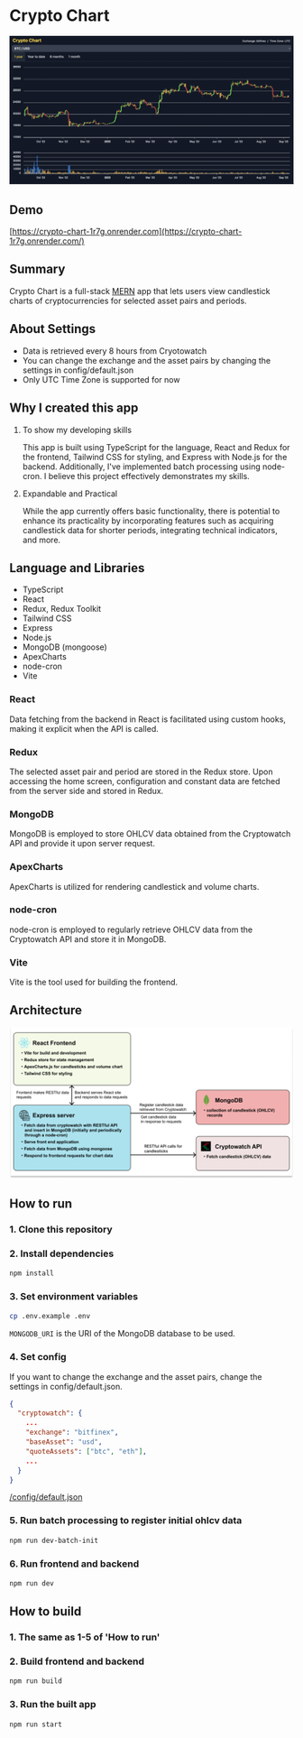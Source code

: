 # Crypto Chart
![home](/readme-resources/home-screenshot.png)

## Demo
[https://crypto-chart-1r7g.onrender.com](https://crypto-chart-1r7g.onrender.com/)

## Summary
Crypto Chart is a full-stack [MERN](https://www.geeksforgeeks.org/mern-stack/) app that lets users view candlestick charts of cryptocurrencies for selected asset pairs and periods.

## About Settings
- Data is retrieved every 8 hours from Cryotowatch
- You can change the exchange and the asset pairs by changing the settings in config/default.json
- Only UTC Time Zone is supported for now

## Why I created this app
1. To show my developing skills

      This app is built using TypeScript for the language, React and Redux for the frontend, Tailwind CSS for styling, and Express with Node.js for the backend. Additionally, I've implemented batch processing using node-cron. I believe this project effectively demonstrates my skills.

2. Expandable and Practical

      While the app currently offers basic functionality, there is potential to enhance its practicality by incorporating features such as acquiring candlestick data for shorter periods, integrating technical indicators, and more.

## Language and Libraries
- TypeScript
- React
- Redux, Redux Toolkit
- Tailwind CSS
- Express
- Node.js
- MongoDB (mongoose)
- ApexCharts
- node-cron
- Vite

### React
Data fetching from the backend in React is facilitated using custom hooks, making it explicit when the API is called.

### Redux
The selected asset pair and period are stored in the Redux store. Upon accessing the home screen, configuration and constant data are fetched from the server side and stored in Redux.

### MongoDB
MongoDB is employed to store OHLCV data obtained from the Cryptowatch API and provide it upon server request.

### ApexCharts
ApexCharts is utilized for rendering candlestick and volume charts.

### node-cron
node-cron is employed to regularly retrieve OHLCV data from the Cryptowatch API and store it in MongoDB.

### Vite
Vite is the tool used for building the frontend.

## Architecture
![architecture](/readme-resources/architecture.png)

## How to run
### 1. Clone this repository
   
### 2. Install dependencies
```bash
npm install
```

### 3. Set environment variables
```bash
cp .env.example .env
```
`MONGODB_URI` is the URI of the MongoDB database to be used.

### 4. Set config
If you want to change the exchange and the asset pairs, change the settings in config/default.json.

```json
{
  "cryptowatch": {
    ...
    "exchange": "bitfinex",
    "baseAsset": "usd",
    "quoteAssets": ["btc", "eth"],
    ...
  }
}
```
[/config/default.json](/config/default.json)

### 5. Run batch processing to register initial ohlcv data
```bash
npm run dev-batch-init
```

### 6. Run frontend and backend
```bash
npm run dev
```

## How to build
### 1. The same as 1-5 of 'How to run'

### 2. Build frontend and backend
```bash
npm run build
```

### 3. Run the built app
```bash
npm run start
```
